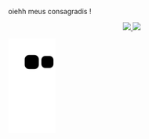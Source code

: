 oiehh meus consagradis !

<div align="center">
  <a href="https://github.com/AntonioWilliam">
  <img height="180em" src="https://github-readme-stats.vercel.app/api?username=AntonioWilliam&show_icons=true&theme=merko&include_all_commits=true&count_private=true"/>
  <img height="180em" src="https://github-readme-stats.vercel.app/api/top-langs/?username=AntonioWilliam&layout=compact&langs_count=7&theme=merko"/>
</div>
  
  <div> 
 
 
  ![Snake animation](https://github.com/AntonioWilliam/AntonioWilliam/blob/output/github-contribution-grid-snake.svg)
 
</div>
